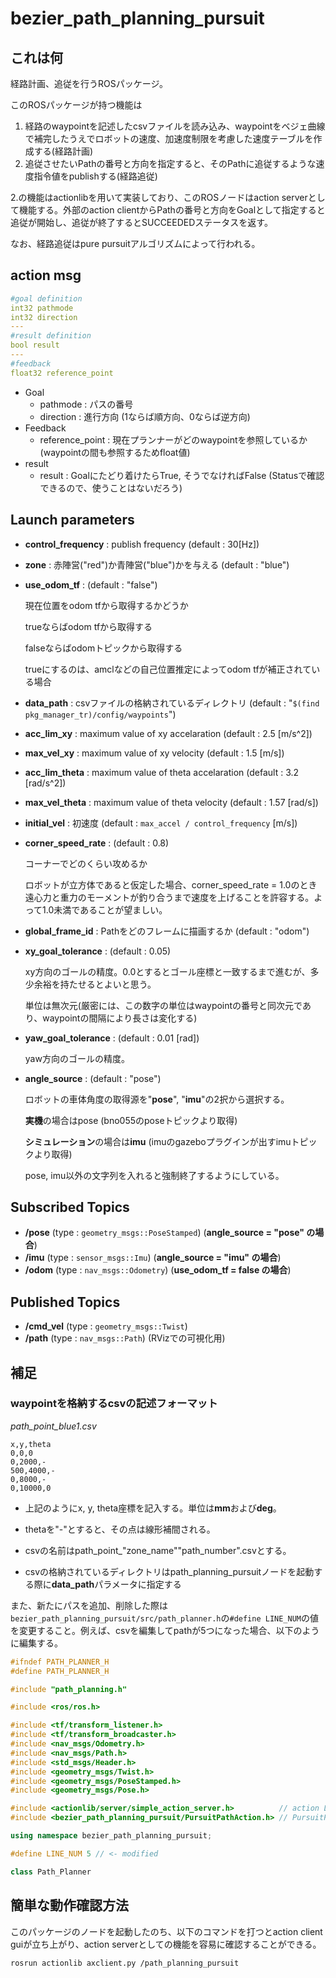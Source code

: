 # bezier_path_planning_pursuit

## これは何

経路計画、追従を行うROSパッケージ。

このROSパッケージが持つ機能は

1. 経路のwaypointを記述したcsvファイルを読み込み、waypointをベジェ曲線で補完したうえでロボットの速度、加速度制限を考慮した速度テーブルを作成する(経路計画)
2. 追従させたいPathの番号と方向を指定すると、そのPathに追従するような速度指令値をpublishする(経路追従)

2.の機能はactionlibを用いて実装しており、このROSノードはaction serverとして機能する。外部のaction clientからPathの番号と方向をGoalとして指定すると追従が開始し、追従が終了するとSUCCEEDEDステータスを返す。

なお、経路追従はpure pursuitアルゴリズムによって行われる。



## action msg

```yaml
#goal definition
int32 pathmode
int32 direction
---
#result definition
bool result
---
#feedback
float32 reference_point
```

- Goal
  - pathmode : パスの番号
  - direction : 進行方向 (1ならば順方向、0ならば逆方向)
- Feedback
  - reference_point : 現在プランナーがどのwaypointを参照しているか(waypointの間も参照するためfloat値)
- result
  - result : Goalにたどり着けたらTrue, そうでなければFalse (Statusで確認できるので、使うことはないだろう)



## Launch parameters

- **control_frequency** : publish frequency (default : 30[Hz])

- **zone** : 赤陣営("red")か青陣営("blue")かを与える (default : "blue")

- **use_odom_tf** : (default : "false")

  現在位置をodom tfから取得するかどうか

  trueならばodom tfから取得する

  falseならばodomトピックから取得する

  trueにするのは、amclなどの自己位置推定によってodom tfが補正されている場合

- **data_path** : csvファイルの格納されているディレクトリ (default : "`$(find pkg_manager_tr)/config/waypoints`")

- **acc_lim_xy** : maximum value of xy accelaration (default : 2.5 [m/s^2])

- **max_vel_xy** : maximum value of xy velocity (default : 1.5 [m/s])

- **acc_lim_theta** : maximum value of theta accelaration (default : 3.2 [rad/s^2])

- **max_vel_theta** : maximum value of theta velocity (default : 1.57 [rad/s])

- **initial_vel** : 初速度 (default : `max_accel / control_frequency` [m/s])

- **corner_speed_rate** :  (default : 0.8)

  コーナーでどのくらい攻めるか

  ロボットが立方体であると仮定した場合、corner_speed_rate = 1.0のとき遠心力と重力のモーメントが釣り合うまで速度を上げることを許容する。よって1.0未満であることが望ましい。

- **global_frame_id** :  Pathをどのフレームに描画するか (default : "odom")

- **xy_goal_tolerance** :  (default : 0.05)

  xy方向のゴールの精度。0.0とするとゴール座標と一致するまで進むが、多少余裕を持たせるとよいと思う。

  単位は無次元(厳密には、この数字の単位はwaypointの番号と同次元であり、waypointの間隔により長さは変化する)
  
- **yaw_goal_tolerance** :  (default : 0.01 [rad])

  yaw方向のゴールの精度。

- **angle_source** : (default : "pose")

  ロボットの車体角度の取得源を"**pose**", "**imu**"の2択から選択する。

  **実機**の場合はpose (bno055のposeトピックより取得)

  **シミュレーション**の場合は**imu** (imuのgazeboプラグインが出すimuトピックより取得)

  pose, imu以外の文字列を入れると強制終了するようにしている。



## Subscribed Topics

- **/pose** (type : `geometry_msgs::PoseStamped`) (**angle_source = "pose" の場合**)
- **/imu** (type : `sensor_msgs::Imu`) (**angle_source = "imu" の場合**)
- **/odom** (type : `nav_msgs::Odometry`) (**use_odom_tf = false の場合**)



## Published Topics

- **/cmd_vel** (type : `geometry_msgs::Twist`)
- **/path** (type : `nav_msgs::Path`) (RVizでの可視化用)



## 補足

### waypointを格納するcsvの記述フォーマット

*path_point_blue1.csv*

```csv
x,y,theta
0,0,0
0,2000,-
500,4000,-
0,8000,-
0,10000,0
```

- 上記のようにx, y, theta座標を記入する。単位は**mm**および**deg**。

- thetaを"-"とすると、その点は線形補間される。

- csvの名前はpath_point_"zone_name""path_number".csvとする。

- csvの格納されているディレクトリはpath_planning_pursuitノードを起動する際に**data_path**パラメータに指定する



また、新たにパスを追加、削除した際は`bezier_path_planning_pursuit/src/path_planner.h`の`#define LINE_NUM`の値を変更すること。例えば、csvを編集してpathが5つになった場合、以下のように編集する。

```cpp
#ifndef PATH_PLANNER_H
#define PATH_PLANNER_H

#include "path_planning.h"

#include <ros/ros.h>

#include <tf/transform_listener.h>
#include <tf/transform_broadcaster.h>
#include <nav_msgs/Odometry.h>
#include <nav_msgs/Path.h>
#include <std_msgs/Header.h>
#include <geometry_msgs/Twist.h>
#include <geometry_msgs/PoseStamped.h>
#include <geometry_msgs/Pose.h>

#include <actionlib/server/simple_action_server.h>          // action Library Header File
#include <bezier_path_planning_pursuit/PursuitPathAction.h> // PursuitPathAction Action File Header

using namespace bezier_path_planning_pursuit;

#define LINE_NUM 5 // <- modified

class Path_Planner
```



## 簡単な動作確認方法

このパッケージのノードを起動したのち、以下のコマンドを打つとaction client guiが立ち上がり、action serverとしての機能を容易に確認することができる。

```shell
rosrun actionlib axclient.py /path_planning_pursuit
```

